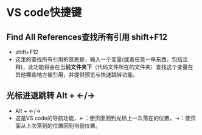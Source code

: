 #  VS code快捷键

## Find All References查找所有引用   shift+F12

+ shift+F12
+ 这里的查找所有引用的意思是，输入一个变量(或者任意一串东西，包括注释)，此功能将会在当**前文件夹下**（代码文件所在的文件夹）查找这个变量在其他哪些地方被引用，并提供预览与快速跳转功能。

## 光标进退跳转   Alt + ←/→

+ Alt + ←/→
+ 这是VS code的导航功能，←：使页面回到光标上一次落在的位置，→：使页面从上次落到的位置回到当前位置。

